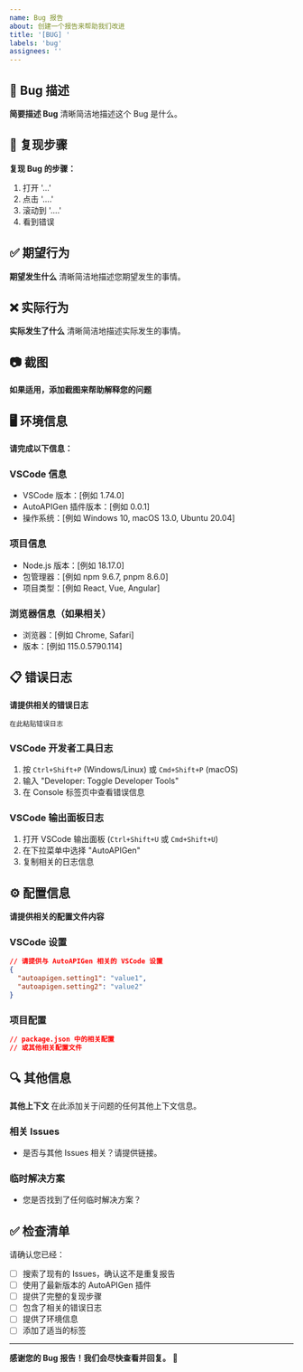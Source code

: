 ```yaml
---
name: Bug 报告
about: 创建一个报告来帮助我们改进
title: '[BUG] '
labels: 'bug'
assignees: ''
---
```


## 🐛 Bug 描述

**简要描述 Bug**
清晰简洁地描述这个 Bug 是什么。

## 🔄 复现步骤

**复现 Bug 的步骤：**
1. 打开 '...'
2. 点击 '....'
3. 滚动到 '....'
4. 看到错误

## ✅ 期望行为

**期望发生什么**
清晰简洁地描述您期望发生的事情。

## ❌ 实际行为

**实际发生了什么**
清晰简洁地描述实际发生的事情。

## 📷 截图

**如果适用，添加截图来帮助解释您的问题**

## 🖥️ 环境信息

**请完成以下信息：**

### VSCode 信息
- VSCode 版本：[例如 1.74.0]
- AutoAPIGen 插件版本：[例如 0.0.1]
- 操作系统：[例如 Windows 10, macOS 13.0, Ubuntu 20.04]

### 项目信息
- Node.js 版本：[例如 18.17.0]
- 包管理器：[例如 npm 9.6.7, pnpm 8.6.0]
- 项目类型：[例如 React, Vue, Angular]

### 浏览器信息（如果相关）
- 浏览器：[例如 Chrome, Safari]
- 版本：[例如 115.0.5790.114]

## 📋 错误日志

**请提供相关的错误日志**

```
在此粘贴错误日志
```

### VSCode 开发者工具日志
1. 按 `Ctrl+Shift+P` (Windows/Linux) 或 `Cmd+Shift+P` (macOS)
2. 输入 "Developer: Toggle Developer Tools"
3. 在 Console 标签页中查看错误信息

### VSCode 输出面板日志
1. 打开 VSCode 输出面板 (`Ctrl+Shift+U` 或 `Cmd+Shift+U`)
2. 在下拉菜单中选择 "AutoAPIGen"
3. 复制相关的日志信息

## ⚙️ 配置信息

**请提供相关的配置文件内容**

### VSCode 设置
```json
// 请提供与 AutoAPIGen 相关的 VSCode 设置
{
  "autoapigen.setting1": "value1",
  "autoapigen.setting2": "value2"
}
```

### 项目配置
```json
// package.json 中的相关配置
// 或其他相关配置文件
```

## 🔍 其他信息

**其他上下文**
在此添加关于问题的任何其他上下文信息。

### 相关 Issues
- 是否与其他 Issues 相关？请提供链接。

### 临时解决方案
- 您是否找到了任何临时解决方案？

## ✅ 检查清单

请确认您已经：

- [ ] 搜索了现有的 Issues，确认这不是重复报告
- [ ] 使用了最新版本的 AutoAPIGen 插件
- [ ] 提供了完整的复现步骤
- [ ] 包含了相关的错误日志
- [ ] 提供了环境信息
- [ ] 添加了适当的标签

---

**感谢您的 Bug 报告！我们会尽快查看并回复。** 🙏
